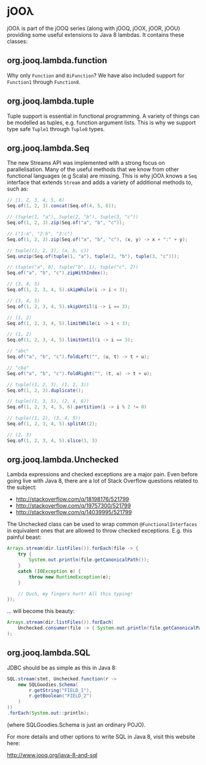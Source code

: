 jOOλ
====

jOOλ is part of the jOOQ series (along with jOOQ, jOOX, jOOR, jOOU) providing some useful extensions to Java 8 lambdas. It contains these classes:

org.jooq.lambda.function
------------------------

Why only `Function` and `BiFunction`? We have also included support for `Function1` through `Function8`.

org.jooq.lambda.tuple
---------------------

Tuple support is essential in functional programming. A variety of things can be modelled as tuples, e.g. function argument lists. This is why we support type safe `Tuple1` through `Tuple8` types.

org.jooq.lambda.Seq
-------------------

The new Streams API was implemented with a strong focus on parallelisation. Many of the useful methods that we know from other functional languages (e.g Scala) are missing. This is why jOOλ knows a `Seq` interface that extends `Stream` and adds a variety of additional methods to, such as:

```java
// (1, 2, 3, 4, 5, 6)
Seq.of(1, 2, 3).concat(Seq.of(4, 5, 6));

// (tuple(1, "a"), tuple(2, "b"), tuple(3, "c"))
Seq.of(1, 2, 3).zip(Seq.of("a", "b", "c"));

// ("1:a", "2:b", "3:c")
Seq.of(1, 2, 3).zip(Seq.of("a", "b", "c"), (x, y) -> x + ":" + y);

// tuple((1, 2, 3), (a, b, c))
Seq.unzip(Seq.of(tuple(1, "a"), tuple(2, "b"), tuple(3, "c")));

// (tuple("a", 0), tuple("b", 1), tuple("c", 2))
Seq.of("a", "b", "c").zipWithIndex();

// (3, 4, 5)
Seq.of(1, 2, 3, 4, 5).skipWhile(i -> i < 3);

// (3, 4, 5)
Seq.of(1, 2, 3, 4, 5).skipUntil(i -> i == 3);

// (1, 2)
Seq.of(1, 2, 3, 4, 5).limitWhile(i -> i < 3);

// (1, 2)
Seq.of(1, 2, 3, 4, 5).limitUntil(i -> i == 3);

// "abc"
Seq.of("a", "b", "c").foldLeft("", (u, t) -> t + u);

// "cba"
Seq.of("a", "b", "c").foldRight("", (t, u) -> t + u);

// tuple((1, 2, 3), (1, 2, 3))
Seq.of(1, 2, 3).duplicate();

// tuple((1, 3, 5), (2, 4, 6))
Seq.of(1, 2, 3, 4, 5, 6).partition(i -> i % 2 != 0)

// tuple((1, 2), (3, 4, 5))
Seq.of(1, 2, 3, 4, 5).splitAt(2);

// (2, 3)
Seq.of(1, 2, 3, 4, 5).slice(1, 3)
```

org.jooq.lambda.Unchecked
-------------------------

Lambda expressions and checked exceptions are a major pain. Even before going live with Java 8, there are a lot of Stack Overflow questions related to the subject:

- http://stackoverflow.com/q/18198176/521799
- http://stackoverflow.com/q/19757300/521799
- http://stackoverflow.com/q/14039995/521799

The Unchecked class can be used to wrap common `@FunctionalInterfaces` in equivalent ones that are allowed to throw checked exceptions. E.g. this painful beast:

```java
Arrays.stream(dir.listFiles()).forEach(file -> {
    try {
        System.out.println(file.getCanonicalPath());
    }
    catch (IOException e) {
        throw new RuntimeException(e);
    }

    // Ouch, my fingers hurt! All this typing!
});
```

... will become this beauty:

```java
Arrays.stream(dir.listFiles()).forEach(
    Unchecked.consumer(file -> { System.out.println(file.getCanonicalPath()); })
);
```

org.jooq.lambda.SQL
-------------------
JDBC should be as simple as this in Java 8:

```java
SQL.stream(stmt, Unchecked.function(r ->
    new SQLGoodies.Schema(
        r.getString("FIELD_1"),
        r.getBoolean("FIELD_2")
    )
))
.forEach(System.out::println);
```

(where SQLGoodies.Schema is just an ordinary POJO).

For more details and other options to write SQL in Java 8, visit this website here:

http://www.jooq.org/java-8-and-sql
